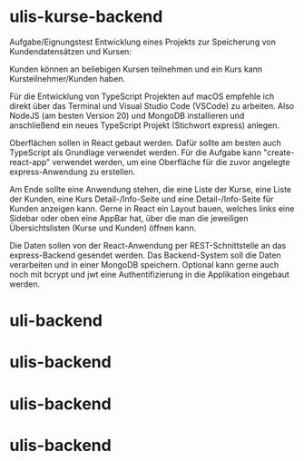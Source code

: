 # ulis-kurse-backend

Aufgabe/Eignungstest
Entwicklung eines Projekts zur Speicherung von Kundendatensätzen und Kursen:

Kunden können an beliebigen Kursen teilnehmen und ein Kurs kann Kursteilnehmer/Kunden haben.

Für die Entwicklung von TypeScript Projekten auf macOS empfehle ich direkt über das Terminal und Visual Studio Code (VSCode) zu arbeiten. Also NodeJS (am besten Version 20) und MongoDB installieren und anschließend ein neues TypeScript Projekt (Stichwort express) anlegen.

Oberflächen sollen in React gebaut werden. Dafür sollte am besten auch TypeScript als Grundlage verwendet werden. Für die Aufgabe kann "create-react-app" verwendet werden, um eine Oberfläche für die zuvor angelegte express-Anwendung zu erstellen.

Am Ende sollte eine Anwendung stehen, die eine Liste der Kurse, eine Liste der Kunden, eine Kurs Detail-/Info-Seite und eine Detail-/Info-Seite für Kunden anzeigen kann. Gerne in React ein Layout bauen, welches links eine Sidebar oder oben eine AppBar hat, über die man die jeweiligen Übersichtslisten (Kurse und Kunden) öffnen kann. 

Die Daten sollen von der React-Anwendung per REST-Schnittstelle an das express-Backend gesendet werden. Das Backend-System soll die Daten verarbeiten und in einer MongoDB speichern. Optional kann gerne auch noch mit bcrypt und jwt eine Authentifizierung in die Applikation eingebaut werden.
# uli-backend
# ulis-backend
# ulis-backend
# ulis-backend
